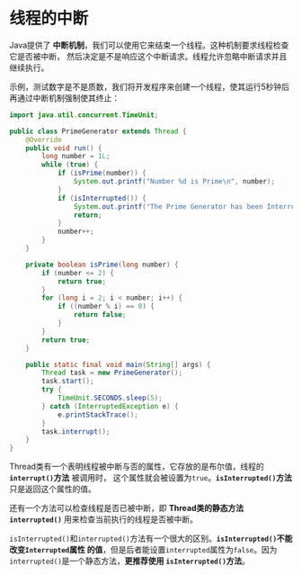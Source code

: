 线程的中断
======================================================
Java提供了 **中断机制**，我们可以使用它来结束一个线程。这种机制要求线程检查它是否被中断，
然后决定是不是响应这个中断请求。线程允许忽略中断请求并且继续执行。

示例，测试数字是不是质数，我们将开发程序来创建一个线程，使其运行5秒钟后再通过中断机制强制使其终止：
```java
import java.util.concurrent.TimeUnit;

public class PrimeGenerator extends Thread {
    @Override
    public void run() {
        long number = 1L;
        while (true) {
            if (isPrime(number)) {
                System.out.printf("Number %d is Prime\n", number);
            }
            if (isInterrupted()) {
                System.out.printf("The Prime Generator has been Interrupted\n");
                return;
            }
            number++;
        }
    }

    private boolean isPrime(long number) {
        if (number <= 2) {
            return true;
        }
        for (long i = 2; i < number; i++) {
            if ((number % i) == 0) {
                return false;
            }
        }
        return true;
    }

    public static final void main(String[] args) {
        Thread task = new PrimeGenerator();
        task.start();
        try {
            TimeUnit.SECONDS.sleep(5);
        } catch (InterruptedException e) {
            e.printStackTrace();
        }
        task.interrupt();
    }
}
```
Thread类有一个表明线程被中断与否的属性，它存放的是布尔值，线程的 **`interrupt()`方法** 被调用时，
这个属性就会被设置为`true`。**`isInterrupted()`方法** 只是返回这个属性的值。

还有一个方法可以检查线程是否已被中断，即 **Thread类的静态方法`interrupted()`** 用来检查当前执行的线程是否被中断。

`isInterrupted()`和`interrupted()`方法有一个很大的区别。**`isInterrupted()`不能改变`Interrupted`属性
的值**，但是后者能设置`interrupted`属性为`false`。因为`interrupted()`是一个静态方法，**更推荐使用
`isInterrupted()`方法**。
